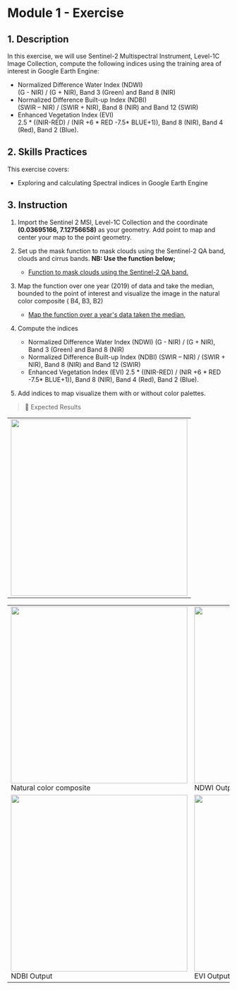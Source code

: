 # Module 1 - Exercise 

## 1. Description

In this exercise, we will use Sentinel-2 Multispectral Instrument, Level-1C Image Collection,
compute the following indices using the training area of interest in Google Earth Engine:
-  Normalized Difference Water Index (NDWI)<br>
   (G - NIR) / (G + NIR), Band 3 (Green) and Band 8 (NIR)
- Normalized Difference Built-up Index (NDBI)<br>
  (SWIR – NIR) / (SWIR + NIR), Band 8 (NIR) and Band 12 (SWIR)
-  Enhanced Vegetation Index (EVI)<br>
  2.5 * ((NIR-RED) / (NIR +6 * RED -7.5* BLUE+1)), Band 8 (NIR), Band 4 (Red), Band 2 (Blue).



## 2. Skills Practices

This exercise covers:

- Exploring and calculating Spectral indices in Google Earth Engine




## 3. Instruction

1. Import the Sentinel 2 MSI, Level-1C Collection and the coordinate **(0.03695166, 7.12756658)** as your geometry. Add point to map and center your map to the point geometry.
2. Set up the mask function to mask clouds using the Sentinel-2 QA band, clouds and cirrus bands.
 **NB: Use the function below;**

    - [Function to mask clouds using the Sentinel-2 QA band.](https://code.earthengine.google.com/2e3d32e58da17f5610d5256b64a280a3?noload=true)

3. Map the function over one year (2019) of data and take the median, bounded to the point of interest and visualize the image in the natural color composite ( B4, B3, B2)

    - [ Map the function over a year's  data  taken the median,](https://code.earthengine.google.com/d472d85f373ad7520803a47aea3f79ea?noload=true)

4. Compute the indices

    - Normalized Difference Water Index (NDWI)
     (G - NIR) / (G + NIR), Band 3 (Green) and Band 8 (NIR)
    - Normalized Difference Built-up Index (NDBI)
    (SWIR – NIR) / (SWIR + NIR), Band 8 (NIR) and Band 12 (SWIR)
    - Enhanced Vegetation Index (EVI)
    2.5 * ((NIR-RED) / (NIR +6 * RED -7.5* BLUE+1)), Band 8 (NIR), Band 4 (Red), Band 2 (Blue).

5. Add indices to map visualize them with or without color palettes.






> :pushpin: Expected Results <br>

<table style="border: 0;">  
  <tr> 
    <td vlign="center" style="border: 0;"><img src="https://github.com/ernest19/SNV/blob/main/img/exercise/mod3_exercise1.png" width="400"></td>
  </tr>
</table>


<table style="border: 0;">  
  <tr> 
    <td vlign="center" style="border: 0;"><img src="https://github.com/ernest19/SNV/blob/main/img/exercise/mod3_exercise11.png" width="400"><br> Natural color composite</td>

  <td vlign="center" style="border: 0;"><img src="https://github.com/ernest19/SNV/blob/main/img/exercise/mod3_exercise12.png" width="400"><br> NDWI Output
  </td>
  </tr>

   <tr> 
    <td vlign="center" style="border: 0;"><img src="https://github.com/ernest19/SNV/blob/main/img/exercise/mod3_exercise13.png" width="400"><br> NDBI Output
</td>

  <td vlign="center" style="border: 0;"><img src="https://github.com/ernest19/SNV/blob/main/img/exercise/mod3_exercise14.png" width="400"><br>  EVI Output 
  </td>
  </tr>
</table>




